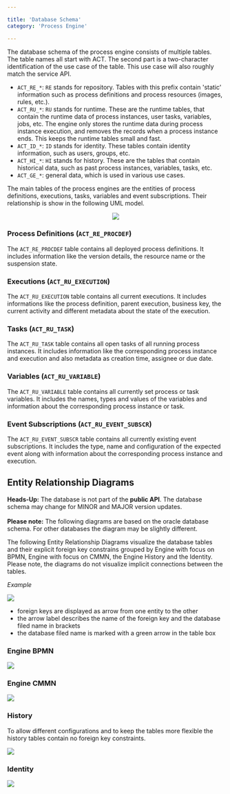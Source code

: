 ```yaml
---

title: 'Database Schema'
category: 'Process Engine'

---
```


The database schema of the process engine consists of multiple tables.
The table names all start with ACT. The second part is a two-character
identification of the use case of the table. This use case will also roughly
match the service API.

* `ACT_RE_*`: `RE` stands for repository. Tables with this prefix contain 'static' information such as process definitions and process resources (images, rules, etc.).
* `ACT_RU_*`: `RU` stands for runtime. These are the runtime tables, that contain the runtime data of process instances, user tasks, variables, jobs, etc. The engine only stores the runtime data during process instance execution, and removes the records when a process instance ends. This keeps the runtime tables small and fast.
* `ACT_ID_*`: `ID` stands for identity. These tables contain identity information, such as users, groups, etc.
* `ACT_HI_*`: `HI` stands for history. These are the tables that contain historical data, such as past process instances, variables, tasks, etc.
* `ACT_GE_*`: general data, which is used in various use cases.

The main tables of the process engines are the entities of process definitions, executions, tasks, variables and
event subscriptions. Their relationship is show in the following UML model.

<center><img class="img-responsive" src="ref:asset:/guides/user-guide/assets/img/database-schema.png"/></center>

### Process Definitions (`ACT_RE_PROCDEF`)

The `ACT_RE_PROCDEF` table contains all deployed process definitions. It
includes information like the version details, the resource name or the
suspension state.

### Executions (`ACT_RU_EXECUTION`)

The `ACT_RU_EXECUTION` table contains all current executions. It includes
informations like the process definition, parent execution, business key, the
current activity and different metadata about the state of the execution.

### Tasks (`ACT_RU_TASK`)

The `ACT_RU_TASK` table contains all open tasks of all running process
instances. It includes information like the corresponding process instance and
execution and also metadata as creation time, assignee or due date.

### Variables (`ACT_RU_VARIABLE`)

The `ACT_RU_VARIABLE` table contains all currently set process or task
variables. It includes the names, types and values of the variables and
information about the corresponding process instance or task.

### Event Subscriptions (`ACT_RU_EVENT_SUBSCR`)

The `ACT_RU_EVENT_SUBSCR` table contains all currently existing event
subscriptions.  It includes the type, name and configuration of the expected
event along with information about the corresponding process instance and
execution.


## Entity Relationship Diagrams

<div class="alert alert-warning">
      <strong>Heads-Up:</strong>
      The database is not part of the <strong>public API</strong>. The database schema may change for MINOR and MAJOR version updates.
      <br>
      <br>
      <strong>Please note:</strong>
      The following diagrams are based on the oracle database schema. For other databases the diagram may be slightly different.
</div>

The following Entity Relationship Diagrams visualize the database tables and their explicit foreign key constrains grouped by Engine with focus on BPMN, Engine with focus on CMMN, the Engine History and the Identity. Please note, the diagrams do not visualize implicit connections between the tables.

*Example*
<div class="row">
  <div class="col-xs-6 col-sm-6 col-md-3">
    <img data-img-thumb src="ref:asset:/guides/user-guide/assets/img/erd_example.png" />
  </div>
  <div class="col-xs-6 col-sm-6 col-md-9">
      <ul>
        <li>foreign keys are displayed as arrow from one entity to the other</li>
        <li>the arrow label describes the name of the foreign key and the database filed name in brackets</li>
        <li>the database filed name is marked with a green arrow in the table box</li>
      </ul>
  </div>
</div>


### Engine BPMN

<img data-img-thumb src="ref:asset:/guides/user-guide/assets/img/erd_engine_bpmn.svg" />

### Engine CMMN

<img data-img-thumb src="ref:asset:/guides/user-guide/assets/img/erd_engine_cmmn.svg" />

### History

To allow different configurations and to keep the tables more flexible the history tables contain no foreign key constraints.

<img data-img-thumb src="ref:asset:/guides/user-guide/assets/img/erd_history.svg" />

### Identity

<img data-img-thumb src="ref:asset:/guides/user-guide/assets/img/erd_identity.svg" />
